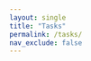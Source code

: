 ```yaml
---
layout: single
title: "Tasks"
permalink: /tasks/
nav_exclude: false
---
```


<script>
document.addEventListener("DOMContentLoaded", function () {
  const width = 960;
  const height = 600;

  const svg = d3.select("#treemap")
    .append("svg")
    .attr("width", width)
    .attr("height", height);

  const color = d3.scaleOrdinal(d3.schemeCategory10);

  d3.json("/assets/data/tasks.json").then(data => {
    const root = d3.hierarchy(data)
      .sum(d => d.size || 0)
      .sort((a, b) => b.value - a.value);

    const treemapLayout = d3.treemap()
      .size([width, height])
      .paddingInner(2);

    treemapLayout(root);

    // Only show the first level of children (Orders)
    const nodes = svg.selectAll("g")
      .data(root.children)  // ✅ This is the change
      .enter().append("g")
      .attr("transform", d => `translate(${d.x0},${d.y0})`);

    nodes.append("rect")
      .attr("width", d => d.x1 - d.x0)
      .attr("height", d => d.y1 - d.y0)
      .attr("fill", d => color(d.data.name));

    nodes.append("title")
      .text(d => `${d.data.name}\nSize: ${d.value}`);

    nodes.append("text")
      .attr("x", 4)
      .attr("y", 20)
      .text(d => d.data.name)
      .style("font-size", "14px")
      .style("fill", "white");
  }).catch(err => {
    console.error("Error loading JSON:", err);
  });
});
</script>

